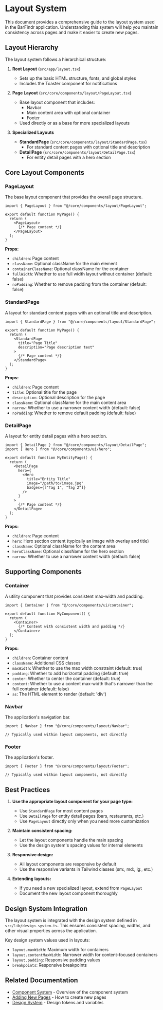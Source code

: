 # Layout System

This document provides a comprehensive guide to the layout system used in the BarFindr application. Understanding this system will help you maintain consistency across pages and make it easier to create new pages.

## Layout Hierarchy

The layout system follows a hierarchical structure:

1. **Root Layout** (`src/app/layout.tsx`)
   - Sets up the basic HTML structure, fonts, and global styles
   - Includes the Toaster component for notifications

2. **Page Layout** (`src/core/components/layout/PageLayout.tsx`)
   - Base layout component that includes:
     - Navbar
     - Main content area with optional container
     - Footer
   - Used directly or as a base for more specialized layouts

3. **Specialized Layouts**
   - **StandardPage** (`src/core/components/layout/StandardPage.tsx`)
     - For standard content pages with optional title and description
   - **DetailPage** (`src/core/components/layout/DetailPage.tsx`)
     - For entity detail pages with a hero section

## Core Layout Components

### PageLayout

The base layout component that provides the overall page structure.

```tsx
import { PageLayout } from "@/core/components/layout/PageLayout";

export default function MyPage() {
  return (
    <PageLayout>
      {/* Page content */}
    </PageLayout>
  );
}
```

**Props:**
- `children`: Page content
- `className`: Optional className for the main element
- `containerClassName`: Optional className for the container
- `fullWidth`: Whether to use full width layout without container (default: false)
- `noPadding`: Whether to remove padding from the container (default: false)

### StandardPage

A layout for standard content pages with an optional title and description.

```tsx
import { StandardPage } from "@/core/components/layout/StandardPage";

export default function MyPage() {
  return (
    <StandardPage
      title="Page Title"
      description="Page description text"
    >
      {/* Page content */}
    </StandardPage>
  );
}
```

**Props:**
- `children`: Page content
- `title`: Optional title for the page
- `description`: Optional description for the page
- `className`: Optional className for the main content area
- `narrow`: Whether to use a narrower content width (default: false)
- `noPadding`: Whether to remove default padding (default: false)

### DetailPage

A layout for entity detail pages with a hero section.

```tsx
import { DetailPage } from "@/core/components/layout/DetailPage";
import { Hero } from "@/core/components/ui/hero";

export default function MyEntityPage() {
  return (
    <DetailPage
      hero={
        <Hero
          title="Entity Title"
          image="/path/to/image.jpg"
          badges={["Tag 1", "Tag 2"]}
        />
      }
    >
      {/* Page content */}
    </DetailPage>
  );
}
```

**Props:**
- `children`: Page content
- `hero`: Hero section content (typically an image with overlay and title)
- `className`: Optional className for the content area
- `heroClassName`: Optional className for the hero section
- `narrow`: Whether to use a narrower content width (default: false)

## Supporting Components

### Container

A utility component that provides consistent max-width and padding.

```tsx
import { Container } from "@/core/components/ui/container";

export default function MyComponent() {
  return (
    <Container>
      {/* Content with consistent width and padding */}
    </Container>
  );
}
```

**Props:**
- `children`: Container content
- `className`: Additional CSS classes
- `maxWidth`: Whether to use the max width constraint (default: true)
- `padding`: Whether to add horizontal padding (default: true)
- `center`: Whether to center the container (default: true)
- `content`: Whether to use a content max-width that's narrower than the full container (default: false)
- `as`: The HTML element to render (default: 'div')

### Navbar

The application's navigation bar.

```tsx
import { Navbar } from "@/core/components/layout/Navbar";

// Typically used within layout components, not directly
```

### Footer

The application's footer.

```tsx
import { Footer } from "@/core/components/layout/Footer";

// Typically used within layout components, not directly
```

## Best Practices

1. **Use the appropriate layout component for your page type:**
   - Use `StandardPage` for most content pages
   - Use `DetailPage` for entity detail pages (bars, restaurants, etc.)
   - Use `PageLayout` directly only when you need more customization

2. **Maintain consistent spacing:**
   - Let the layout components handle the main spacing
   - Use the design system's spacing values for internal elements

3. **Responsive design:**
   - All layout components are responsive by default
   - Use the responsive variants in Tailwind classes (sm:, md:, lg:, etc.)

4. **Extending layouts:**
   - If you need a new specialized layout, extend from `PageLayout`
   - Document the new layout component thoroughly

## Design System Integration

The layout system is integrated with the design system defined in `src/lib/design-system.ts`. This ensures consistent spacing, widths, and other visual properties across the application.

Key design system values used in layouts:
- `layout.maxWidth`: Maximum width for containers
- `layout.contentMaxWidth`: Narrower width for content-focused containers
- `layout.padding`: Responsive padding values
- `breakpoints`: Responsive breakpoints

## Related Documentation

- [Component System](./component-system.md) - Overview of the component system
- [Adding New Pages](../guides/adding-new-pages.md) - How to create new pages
- [Design System](../reference/design-system.md) - Design tokens and variables
